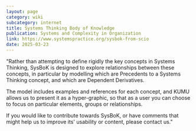 ```yaml
---
layout: page
category: wiki
subcategory: internet
title: Systems Thinking Body of Knowledge
publication: Systems and Complexity in Organization
link: https://www.systemspractice.org/sysbok-from-scio
date: 2025-03-23
---
```


"Rather than attempting to define rigidly the key concepts in Systems Thinking, SysBoK is designed to explore relationships between these concepts, in particular by modelling which are Precedents to a Systems Thinking concept, and which are Dependent Derivatives.

The model includes examples and references for each concept, and KUMU allows us to present it as a hyper-graphic, so that as a user you can choose to focus on particular elements, groups or relationships.

If you would like to contribute towards SysBoK, or have comments that might help us to improve its' usability or content, please contact us."
